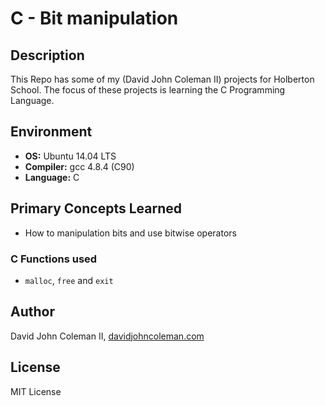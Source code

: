 # C - Bit manipulation

## Description

This Repo has some of my (David John Coleman II) projects for Holberton School.
The focus of these projects is learning the C Programming Language.

## Environment

* __OS:__ Ubuntu 14.04 LTS
* __Compiler:__ gcc 4.8.4 (C90)
* __Language:__ C

## Primary Concepts Learned

  * How to manipulation bits and use bitwise operators

### C Functions used

* ``malloc``, ``free`` and ``exit``

## Author

David John Coleman II, [davidjohncoleman.com](http://www.davidjohncoleman.com/)

## License

MIT License